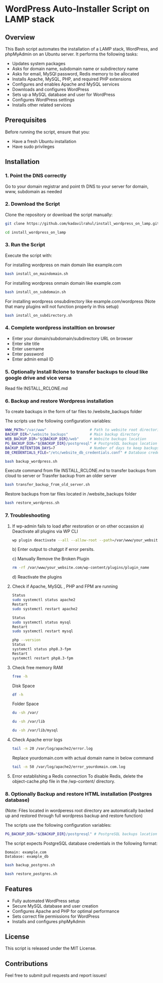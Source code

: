 # WordPress Auto-Installer Script on LAMP stack

## Overview

This Bash script automates the installation of a LAMP stack, WordPress, and phpMyAdmin on an Ubuntu server. It performs the following tasks:

* Updates system packages
* Asks for domain name, subdomain name or subdirectory name
* Asks for email, MySQl password, Redis memory to be allocated
* Installs Apache, MySQL, PHP, and required PHP extensions
* Configures and enables Apache and MySQL services
* Downloads and configures WordPress
* Sets up a MySQL database and user for WordPress
* Configures WordPress settings
* Installs other related services

## Prerequisites

Before running the script, ensure that you:

* Have a fresh Ubuntu installation
* Have sudo privileges

## Installation

### 1. Point the DNS correctly
Go to your domain registrar and point th DNS to your server for domain, www, subdomain as needed

### 2.  Download the Script
Clone the repository or download the script manually:

```bash
git clone https://github.com/kadavilrahul/install_wordpress_on_lamp.git
```
```bash
cd install_wordpress_on_lamp
```

### 3. Run the Script

Execute the script with:

For installing wordpress on main domain like example.com

```bash
bash install_on_maindomain.sh
```
For installing wordpress onmain domain like example.com

```bash
bash install_on_subdomain.sh
```
For installing wordpress onsubdirectory like example.com/wordpress
(Note that many plugins will not function properly in this setup)

```bash
bash install_on_subdirectory.sh
```

### 4. Complete wordpress installtion on browser

* Enter your domain/subdomain/subdirectory URL on browser 
* Enter site title
* Enter username
* Enter password
* Enter admin email ID

### 5. Optionally Install Rclone to transfer backups to cloud like google drive and vice versa

Read file INSTALL_RCLONE.md

### 6. Backup and restore Wordpress installation

To create backups in the form of tar files to /website_backups folder

The scripts use the following configuration variables:

```bash
WWW_PATH="/var/www"                    # Path to website root directories
BACKUP_DIR="/website_backups"          # Main backup directory
WEB_BACKUP_DIR="${BACKUP_DIR}/web"     # Website backups location
PG_BACKUP_DIR="${BACKUP_DIR}/postgresql" # PostgreSQL backups location
BACKUP_RETENTION_DAYS=7                # Number of days to keep backups
DB_CREDENTIALS_FILE="/etc/website_db_credentials.conf" # Database credentials file
```

```bash
bash backup_wordpress.sh
```
Execute command from file INSTALL_RCLONE.md to transfer backups from cloud to server
or 
Trasnfer backup from an older server

```bash
bash transfer_backup_from_old_server.sh
```

Restore backups from tar files located in /website_backups folder

```bash
bash restore_wordpress.sh
```

### 7. Troubleshooting

1. If wp-admin fails to load after restoration or on other occassion
   a) Deactivate all plugins via WP CLI
   ```bash
   wp plugin deactivate --all --allow-root --path=/var/www/your_website.com
   ```
   
   b) Enter output to chatgpt if error persits.
   
   c) Manually Remove the Broken Plugin
   ```bash
   rm -rf /var/www/your_website.com/wp-content/plugins/plugin_name
   ```
   
   d) Reactivate the plugins

3. Check if Apache, MySQL , PHP and FPM are running
   ```bash
   Status
   sudo systemctl status apache2
   Restart
   sudo systemctl restart apache2
   ```

   ```bash
   Status
   sudo systemctl status mysql
   Restart
   sudo systemctl restart mysql
   ```
   
   ```bash
   php --version
   Status
   systemctl status php8.3-fpm
   Restart
   systemctl restart php8.3-fpm
   ```

4. Check free memory
   RAM
   ```bash
   free -h
   ```
   Disk Space
   ```bash
   df -h
   ```
   Folder Space
   ```bash
   du -sh /var/
   ```
   ```bash
   du -sh /var/lib
   ```
   ```bash
   du -sh /var/lib/mysql
   ```
   
5. Check Apache error logs

   ```bash
   tail -n 20 /var/log/apache2/error.log
   ```
   Replace yourdomain.com with actual domain name in below command
   ```bash
   tail -n 50 /var/log/apache2/error_yourdomain.com.log
   ```

6. Error establishing a Redis connection
   To disable Redis, delete the object-cache.php file in the /wp-content/ directory.

### 8. Optionally Backup and restore HTML installation (Postgres database)
(Note: Files located in wordperess root directory are automatically backed up and restored through full wordpress backup and restore function)

The scripts use the following configuration variables:

```bash
PG_BACKUP_DIR="${BACKUP_DIR}/postgresql" # PostgreSQL backups location
```
The script expects PostgreSQL database credentials in the following format:

```
Domain: example.com
Database: example_db
```

```bash
bash backup_postgres.sh
```
```bash
bash restore_postgres.sh
```

## Features

* Fully automated WordPress setup
* Secure MySQL database and user creation
* Configures Apache and PHP for optimal performance
* Sets correct file permissions for WordPress
* Installs and configures phpMyAdmin

## License

This script is released under the MIT License.


## Contributions

Feel free to submit pull requests and report issues!

